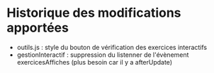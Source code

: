 # Historique des modifications apportées

- outils.js : style du bouton de vérification des exercices interactifs
- gestionInteractif : suppression du listenner de l'évènement exercicesAffiches (plus besoin car il y a afterUpdate)
